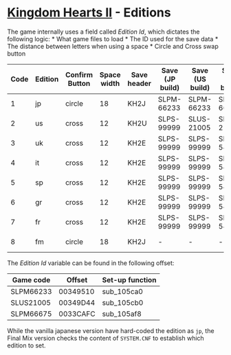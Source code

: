 # [Kingdom Hearts II](index.md) - Editions

The game internally uses a field called _Edition Id_, which dictates the following logic:
    * What game files to load
    * The ID used for the save data
    * The distance between letters when using a space
    * Circle and Cross swap button


|Code|Edition|Confirm Button|Space width|Save header|Save (JP build)|Save (US build)|Save (EU build)|Save (FM build)|
|----|-------|--------------|-----------|-----------|---------------|---------------|---------------|---------------|
|1   |jp     |circle        |18         |KH2J       |SLPM-66233     |SLPM-66233     |SLPM-66233     |SLPM-66233FM   |
|2   |us     |cross         |12         |KH2U       |SLPS-99999     |SLUS-21005     |SLUS-21005     |SLUS-21005FM   |
|3   |uk     |cross         |12         |KH2E       |SLPS-99999     |SLPS-99999     |SLES-54114     |SLES-54114FM   |
|4   |it     |cross         |12         |KH2E       |SLPS-99999     |SLPS-99999     |SLES-54234     |SLES-54234FM   |
|5   |sp     |cross         |12         |KH2E       |SLPS-99999     |SLPS-99999     |SLES-54235     |SLES-54235FM   |
|6   |gr     |cross         |12         |KH2E       |SLPS-99999     |SLPS-99999     |SLES-54233     |SLES-54233FM   |
|7   |fr     |cross         |12         |KH2E       |SLPS-99999     |SLPS-99999     |SLES-54232     |SLES-54232FM   |
|8   |fm     |circle        |18         |KH2J       |-              |-              |-              |SLPM-66675FM   |

The _Edition Id_ variable can be found in the following offset:

|Game code|Offset  |Set-up function|
|---------|--------|---------------|
|SLPM66233|00349510|sub_105ca0     |
|SLUS21005|00349D44|sub_105cb0     |
|SLPM66675|0033CAFC|sub_105af8     |

While the vanilla japanese version have hard-coded the edition as `jp`, the Final Mix version checks the content of `SYSTEM.CNF` to establish which edition to set.